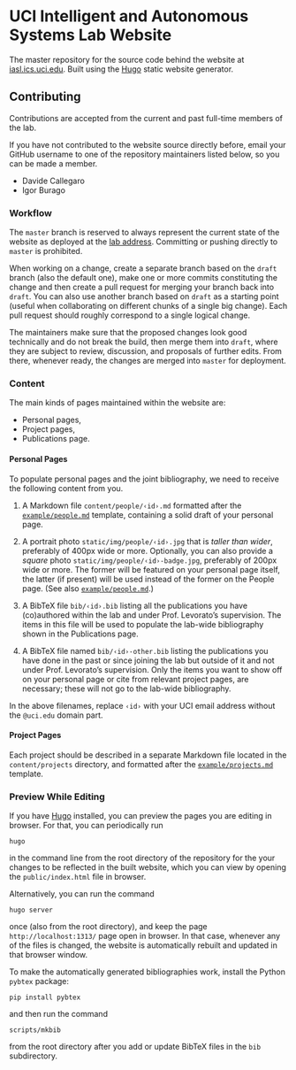 # UCI Intelligent and Autonomous Systems Lab Website

The master repository for the source code behind the website at
[iasl.ics.uci.edu][iasl].
Built using the [Hugo][hugo] static website generator.

[iasl]: https://iasl.ics.uci.edu
[hugo]: https://gohugo.io

## Contributing

Contributions are accepted from the current and past full-time members
of the lab.

If you have not contributed to the website source directly before,
email your GitHub username to one of the repository maintainers listed
below, so you can be made a member.

- Davide Callegaro
- Igor Burago

### Workflow

The `master` branch is reserved to always represent the current state
of the website as deployed at the [lab address][iasl].
Committing or pushing directly to `master` is prohibited.

When working on a change, create a separate branch based on the
`draft` branch (also the default one), make one or more commits
constituting the change and then create a pull request for merging
your branch back into `draft`.
You can also use another branch based on `draft` as a starting point
(useful when collaborating on different chunks of a single big
change).
Each pull request should roughly correspond to a single logical
change.

The maintainers make sure that the proposed changes look good
technically and do not break the build, then merge them into `draft`,
where they are subject to review, discussion, and proposals of further
edits.
From there, whenever ready, the changes are merged into `master`
for deployment.

### Content

The main kinds of pages maintained within the website are:

- Personal pages,
- Project pages,
- Publications page.

#### Personal Pages

To populate personal pages and the joint bibliography,
we need to receive the following content from you.

1. A Markdown file `content/people/‹id›.md` formatted after the
[`example/people.md`][personal-template] template, containing a solid
draft of your personal page.

2. A portrait photo `static/img/people/‹id›.jpg` that is *taller than
wider*, preferably of 400px wide or more.
Optionally, you can also provide a *square* photo
`static/img/people/‹id›-badge.jpg`, preferably of 200px wide or more.
The former will be featured on your personal page itself, the latter
(if present) will be used instead of the former on the People page.
(See also [`example/people.md`][personal-template].)

3. A BibTeX file `bib/‹id›.bib` listing all the publications you have
(co)authored within the lab and under Prof. Levorato’s supervision.
The items in this file will be used to populate the lab-wide
bibliography shown in the Publications page.

4. A BibTeX file named `bib/‹id›-other.bib` listing the publications you
have done in the past or since joining the lab but outside of it and
not under Prof. Levorato’s supervision.
Only the items you want to show off on your personal page or cite from
relevant project pages, are necessary; these will not go to the
lab-wide bibliography.

In the above filenames, replace `‹id›` with your UCI email address
without the `@uci.edu` domain part.

#### Project Pages

Each project should be described in a separate Markdown file located
in the `content/projects` directory, and formatted after the
[`example/projects.md`][project-template] template.

[personal-template]: https://raw.githubusercontent.com/uci-iasl/website/master/example/people.md
[project-template]: https://raw.githubusercontent.com/uci-iasl/website/master/example/projects.md

### Preview While Editing

If you have [Hugo][hugo] installed, you can preview the pages you
are editing in browser.
For that, you can periodically run

    hugo

in the command line from the root directory of the repository for the
your changes to be reflected in the built website, which you can view
by opening the `public/index.html` file in browser.

Alternatively, you can run the command

    hugo server

once (also from the root directory), and keep the page
`http://localhost:1313/` page open in browser.
In that case, whenever any of the files is changed, the website is
automatically rebuilt and updated in that browser window.

To make the automatically generated bibliographies work, install
the Python `pybtex` package:

    pip install pybtex

and then run the command

    scripts/mkbib

from the root directory after you add or update BibTeX files in the
`bib` subdirectory.
